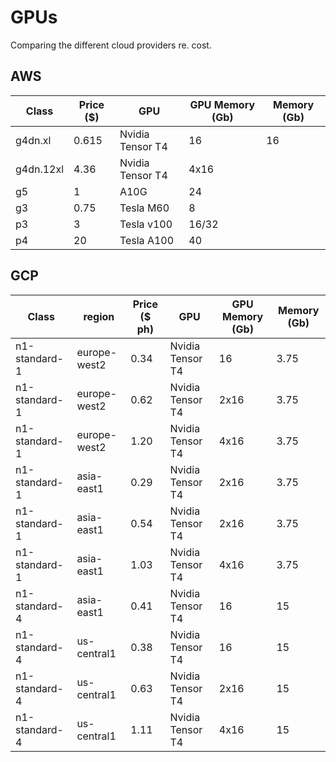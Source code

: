 # GPUs

Comparing the different cloud providers re. cost.

## AWS

| Class     | Price ($) | GPU              | GPU Memory (Gb) | Memory (Gb) |
| --------- | --------- | ---------------- | --------------- | ----------- |
| g4dn.xl   | 0.615     | Nvidia Tensor T4 | 16              | 16          |
| g4dn.12xl | 4.36      | Nvidia Tensor T4 | 4x16            |             |
| g5        | 1         | A10G             | 24              |             |
| g3        | 0.75      | Tesla M60        | 8               |             |
| p3        | 3         | Tesla v100       | 16/32           |             |
| p4        | 20        | Tesla A100       | 40              |             |

## GCP

| Class         | region       | Price ($ ph) | GPU              | GPU Memory (Gb) | Memory (Gb) |
| ------------- | ------------ | ------------ | ---------------- | --------------- | ----------- |
| n1-standard-1 | europe-west2 | 0.34         | Nvidia Tensor T4 | 16              | 3.75        |
| n1-standard-1 | europe-west2 | 0.62         | Nvidia Tensor T4 | 2x16            | 3.75        |
| n1-standard-1 | europe-west2 | 1.20         | Nvidia Tensor T4 | 4x16            | 3.75        |
| n1-standard-1 | asia-east1   | 0.29         | Nvidia Tensor T4 | 2x16            | 3.75        |
| n1-standard-1 | asia-east1   | 0.54         | Nvidia Tensor T4 | 2x16            | 3.75        |
| n1-standard-1 | asia-east1   | 1.03         | Nvidia Tensor T4 | 4x16            | 3.75        |
| n1-standard-4 | asia-east1   | 0.41         | Nvidia Tensor T4 | 16              | 15          |
| n1-standard-4 | us-central1  | 0.38         | Nvidia Tensor T4 | 16              | 15          |
| n1-standard-4 | us-central1  | 0.63         | Nvidia Tensor T4 | 2x16            | 15          |
| n1-standard-4 | us-central1  | 1.11         | Nvidia Tensor T4 | 4x16            | 15          |
